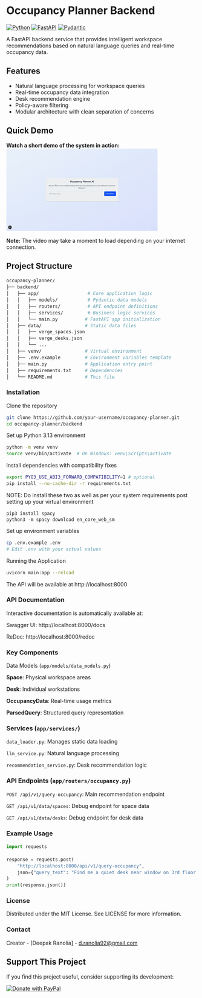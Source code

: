# Occupancy Planner Backend

[![Python](https://img.shields.io/badge/Python-3.13-blue.svg)](https://www.python.org/)
[![FastAPI](https://img.shields.io/badge/FastAPI-0.111.0-green.svg)](https://fastapi.tiangolo.com/)
[![Pydantic](https://img.shields.io/badge/Pydantic-2.7.4-blueviolet.svg)](https://docs.pydantic.dev/)

A FastAPI backend service that provides intelligent workspace recommendations based on natural language queries and real-time occupancy data.

## Features

- Natural language processing for workspace queries
- Real-time occupancy data integration
- Desk recommendation engine
- Policy-aware filtering
- Modular architecture with clean separation of concerns

## Quick Demo

**Watch a short demo of the system in action:**
![Occupancy Planner Demo](frontend.gif)

**Note:** The video may take a moment to load depending on your internet connection.

## Project Structure

```bash
occupancy-planner/
├── backend/
│   ├── app/                  # Core application logic
│   │   ├── models/           # Pydantic data models
│   │   ├── routers/          # API endpoint definitions
│   │   ├── services/         # Business logic services
│   │   └── main.py          # FastAPI app initialization
│   ├── data/                # Static data files
│   │   ├── verge_spaces.json
│   │   ├── verge_desks.json
│   │   └── ...
│   ├── venv/                # Virtual environment
│   ├── .env.example         # Environment variables template
│   ├── main.py              # Application entry point
│   ├── requirements.txt     # Dependencies
│   └── README.md            # This file
```

### Installation
Clone the repository

```bash
git clone https://github.com/your-username/occupancy-planner.git
cd occupancy-planner/backend
```
Set up Python 3.13 environment

```bash
python -m venv venv
source venv/bin/activate  # On Windows: venv\Scripts\activate
```

Install dependencies with compatibility fixes

```bash
export PYO3_USE_ABI3_FORWARD_COMPATIBILITY=1 # optional
pip install --no-cache-dir -r requirements.txt
```
NOTE: Do install these two as well as per your system requirements post setting up your virtual environment
```
pip3 install spacy
python3 -m spacy download en_core_web_sm
```

Set up environment variables

```bash
cp .env.example .env
# Edit .env with your actual values
```
Running the Application
```bash
uvicorn main:app --reload
```
The API will be available at http://localhost:8000


### API Documentation
Interactive documentation is automatically available at:

Swagger UI: http://localhost:8000/docs

ReDoc: http://localhost:8000/redoc

### Key Components
Data Models (`app/models/data_models.py`)

**Space**: Physical workspace areas

**Desk**: Individual workstations

**OccupancyData**: Real-time usage metrics

**ParsedQuery**: Structured query representation

### Services (`app/services/`)
`data_loader.py`: Manages static data loading

`llm_service.py`: Natural language processing

`recommendation_service.py`: Desk recommendation logic

### API Endpoints (`app/routers/occupancy.py`)
`POST /api/v1/query-occupancy`: Main recommendation endpoint

`GET /api/v1/data/spaces`: Debug endpoint for space data

`GET /api/v1/data/desks`: Debug endpoint for desk data

### Example Usage
```python
import requests

response = requests.post(
    "http://localhost:8000/api/v1/query-occupancy",
    json={"query_text": "Find me a quiet desk near window on 3rd floor for tomorrow morning"}
)
print(response.json())
```


### License
Distributed under the MIT License. See LICENSE for more information.

### Contact
Creator - [Deepak Ranolia] - d.ranolia92@gmail.com

## Support This Project

If you find this project useful, consider supporting its development:

[![Donate with PayPal](https://img.shields.io/badge/Donate-PayPal-blue.svg?logo=paypal)](https://www.paypal.com/paypalme/dranolia)
